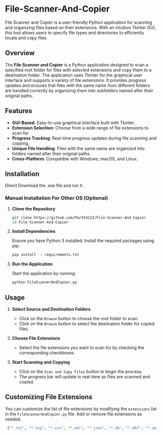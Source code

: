 # File-Scanner-And-Copier
File Scanner and Copier is a user-friendly Python application for scanning and organizing files based on their extensions. With an intuitive Tkinter GUI, this tool allows users to specify file types and directories to efficiently locate and copy files.

## Overview

The **File Scanner and Copier** is a Python application designed to scan a specified root folder for files with selected extensions and copy them to a destination folder. The application uses Tkinter for the graphical user interface and supports a variety of file extensions. It provides progress updates and ensures that files with the same name from different folders are handled correctly by organizing them into subfolders named after their original paths.

## Features

- **GUI-Based**: Easy-to-use graphical interface built with Tkinter.
- **Extension Selection**: Choose from a wide range of file extensions to scan for.
- **Progress Tracking**: Real-time progress updates during file scanning and copying.
- **Unique File Handling**: Files with the same name are organized into folders named after their original paths.
- **Cross-Platform**: Compatible with Windows, macOS, and Linux.

## Installation

Direct Download the .exe file and run it.

### Manual Installation For Other OS (Optional)

1. **Clone the Repository**

   ```bash
   git clone https://github.com/Parth4123/File-Scanner-And-Copier
   cd File-Scanner-And-Copier

2. **Install Dependencies**
    
    Ensure you have Python 3 installed. Install the required packages using pip:
   ```bash
   pip install -r requirements.txt

3. **Run the Application**

   Start the application by running:
   ```bash
   python FileScannerAndCopier.py

## Usage

1. **Select Source and Destination Folders**

   - Click on the `Browse` button to choose the root folder to scan.
   - Click on the `Browse` button to select the destination folder for copied files.

2. **Choose File Extensions**

   - Select the file extensions you want to scan for by checking the corresponding checkboxes.

3. **Start Scanning and Copying**

   - Click on the `Scan and Copy Files` button to begin the process.
   - The progress bar will update in real-time as files are scanned and copied.

## Customizing File Extensions

You can customize the list of file extensions by modifying the `extensions` list in the `FileScannerAndCopier.py` file. Add or remove file extensions as needed.

```python
 ["*.txt", "*.log", "*.csv", "*.xml", "*.json", "*.db", "*.dbf", "*.sqlite", "*.sql", "*.dat", "*.bin", "*.dmp", "*.pcap", "*.pst", "*.msg", "*.eml", "*.doc", "*.docx", "*.xls", "*.xlsx", "*.pdf", "*.html", "*.htm", "*.jpg", "*.jpeg", "*.png", "*.gif", "*.bmp", "*.tiff", "*.mp4", "*.avi", "*.mov", "*.mkv", "*.wav", "*.mp3", "*.flac", "*.dll", "*.exe", "*.bat", "*.sh", "*.py", "*.java", "*.cpp", "*.c", "*.h", "*.pl", "*.rb", "*.php", "*.asp", "*.jsp", "*.cfg", "*.ini", "*.key", "*.pem", "*.crt", "*.csr", "*.p12", "*.pfx", "*.jks", "*.bak", "*.tmp", "*.iso", "*.dmg", "*.tar", "*.gz", "*.zip", "*.rar", "*.7z", "*.dd", "*.e01", "*.aff", "*.s01", "*.000", "*.img"]
    
